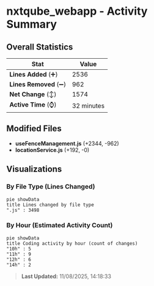 # nxtqube_webapp - Activity Summary 

## Overall Statistics

| Stat                   | Value                                                             |
| ---------------------- | ----------------------------------------------------------------- |
| **Lines Added** (➕)   | 2536                                          |
| **Lines Removed** (➖) | 962                                        |
| **Net Change** (↕)    | 1574                |
| **Active Time** (⌚)   | 32 minutes |


## Modified Files
- **useFenceManagement.js** (+2344, -962)
- **locationService.js** (+192, -0)

## Visualizations

### By File Type (Lines Changed)

```mermaid
pie showData
title Lines changed by file type
".js" : 3498
```

### By Hour (Estimated Activity Count)

```mermaid
pie showData
title Coding activity by hour (count of changes)
"10h" : 5
"11h" : 9
"12h" : 6
"14h" : 2
```


> **Last Updated:** 11/08/2025, 14:18:33